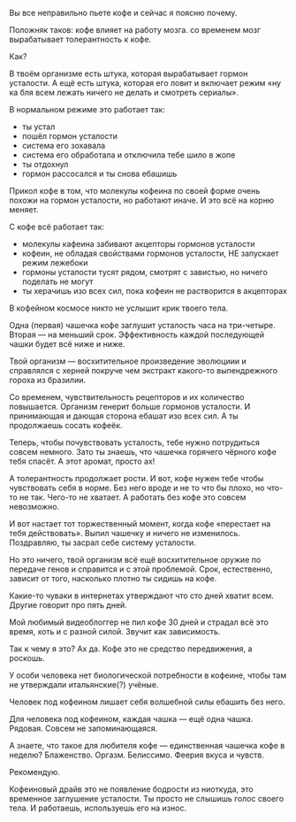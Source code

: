 Вы все неправильно пьете кофе и сейчас я поясню почему.

Положняк таков: кофе влияет на работу мозга. со временем мозг вырабатывает толерантность к кофе. 

Как? 

В твоём организме есть штука, которая вырабатывает гормон усталости. А ещё есть штука, которая его ловит и включает режим «ну ка бля всем лежать ничего не делать и смотреть сериалы».

В нормальном режиме это работает так:
- ты устал
- пошёл гормон усталости
- система его зохавала
- система его обработала и отключила тебе шило в жопе
- ты отдохнул
- гормон рассосался и ты снова ебашишь

Прикол кофе в том, что молекулы кофеина по своей форме очень похожи на гормон усталости, но работают иначе. И это всё на корню меняет.

С кофе всё работает так:
- молекулы кафеина забивают акцепторы гормонов усталости
- кофеин, не обладая свойствами гормонов усталости, НЕ запускает режим лежебоки
- гормоны усталости тусят рядом, смотрят с завистью, но ничего поделать не могут
- ты херачишь изо всех сил, пока кофеин не растворится в акцепторах

В кофейном космосе никто не услышит крик твоего тела.

Одна (первая) чашечка кофе заглушит усталость часа на три-четыре. Вторая — на меньший срок. Эффективность каждой последующей чашки будет всё ниже и ниже.

Твой организм — восхитительное произведение эволюциии и справлялся с херней покруче чем экстракт какого-то выпендрежного гороха из бразилии.

Со временем, чувствительность рецепторов и их количество повышается. Организм генерит больше гормонов усталости. И принимающая и дающая сторона ебашат изо всех сил. А ты продолжаешь сосать кофеёк.

Теперь, чтобы почувствовать усталость, тебе нужно потрудиться совсем немного. Зато ты знаешь, что чашечка горячего чёрного кофе тебя спасёт. А этот аромат, просто ах!

А толерантность продолжает рости. И вот, кофе нужен тебе чтобы чувствовать себя в норме. Без него вроде и не то что бы плохо, но что-то не так. Чего-то не хватает. А работать без кофе это совсем невозможно. 

И вот настает тот торжественный момент, когда кофе «перестает на тебя действовать». Выпил чашечку и ничего не изменилось. Поздравляю, ты засрал себе систему усталости.

Но это ничего, твой организм всё ещё восхитительное оружие по передаче генов и справится и с этой проблемой. Срок, естественно, зависит от того, насколько плотно ты сидишь на кофе. 

Какие-то чуваки в интернетах утверждают что сто дней хватит всем. Другие говорит про пять дней. 

Мой любимый видеоблоггер не пил кофе 30 дней и страдал всё это время, хоть и с разной силой. Звучит как зависимость.

Так к чему я это? Ах да. Кофе это не средство передвижения, а роскошь. 

У особи человека нет биологической потребности в кофеине, чтобы там не утверждали итальянские(?) учёные. 

Человек под кофеином лишает себя волшебной силы ебашить без него.

Для человека под кофеином, каждая чашка — ещё одна чашка. Рядовая. Совсем не запоминающаяся.

А знаете, что такое для любителя кофе — единственная чашечка кофе в неделю? Блаженство. Оргазм. Белиссимо. Феерия вкуса и чувств. 

Рекомендую.

Кофеиновый драйв это не появление бодрости из ниоткуда, это временное заглушение усталости. Ты просто не слышишь голос своего тела. И работаешь, используешь его на износ.